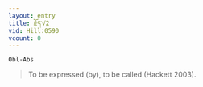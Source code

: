 ```yaml
---
layout: entry
title: རྗོད་√2
vid: Hill:0590
vcount: 0
---
```

`Obl-Abs`
> To be expressed (by), to be called (Hackett 2003)\.

